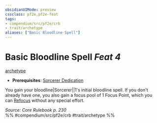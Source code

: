 ```yaml
---
obsidianUIMode: preview
cssclass: pf2e,pf2e-feat
tags:
- compendium/src/pf2e/crb
- trait/archetype
aliases: ["Basic Bloodline Spell"]
---
```

# Basic Bloodline Spell  *Feat 4*  
[archetype](/rules/traits/archetype.md)  

- **Prerequisites**: [Sorcerer Dedication](/compendium/feats/sorcerer-dedication.md)

You gain your bloodline|Sorcerer||1's initial bloodline spell. If you don't already have one, you also gain a focus pool of 1 Focus Point, which you can [Refocus](/rules/actions/refocus.md) without any special effort.

*Source: Core Rulebook p. 230*  
%% #compendium/src/pf2e/crb #trait/archetype %%